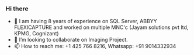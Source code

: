 ### Hi there


* 🔭 I am having 8 years of experience on SQL Server, ABBYY FLEXICAPTURE and worked on multiple MNC'c (Jayam solutions pvt ltd, KPMG, Cognizant)
* 👯 I’m looking to collaborate on Imaging Project.
* 📫 How to reach me: +1 425 766 8216, Whatsapp: +91 9014332934

